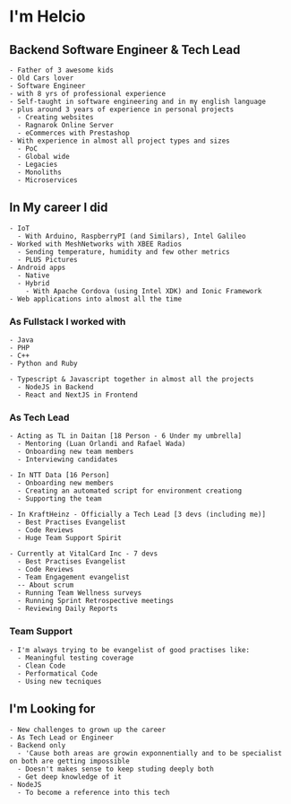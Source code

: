 # I'm Helcio
  ## Backend Software Engineer & Tech Lead
    - Father of 3 awesome kids
    - Old Cars lover
    - Software Engineer
    - with 8 yrs of professional experience
    - Self-taught in software engineering and in my english language
    - plus around 3 years of experience in personal projects
      - Creating websites
      - Ragnarok Online Server
      - eCommerces with Prestashop
    - With experience in almost all project types and sizes
      - PoC
      - Global wide
      - Legacies
      - Monoliths
      - Microservices

  ## In My career I did
    - IoT
      - With Arduino, RaspberryPI (and Similars), Intel Galileo
    - Worked with MeshNetworks with XBEE Radios
      - Sending temperature, humidity and few other metrics
      - PLUS Pictures
    - Android apps
      - Native
      - Hybrid
        - With Apache Cordova (using Intel XDK) and Ionic Framework
    - Web applications into almost all the time

  ### As Fullstack I worked with
    - Java
    - PHP
    - C++
    - Python and Ruby

    - Typescript & Javascript together in almost all the projects
      - NodeJS in Backend
      - React and NextJS in Frontend

  ### As Tech Lead
    - Acting as TL in Daitan [18 Person - 6 Under my umbrella]
      - Mentoring (Luan Orlandi and Rafael Wada)
      - Onboarding new team members
      - Interviewing candidates

    - In NTT Data [16 Person]
      - Onboarding new members
      - Creating an automated script for environment creationg
      - Supporting the team

    - In KraftHeinz - Officially a Tech Lead [3 devs (including me)]
      - Best Practises Evangelist
      - Code Reviews
      - Huge Team Support Spirit

    - Currently at VitalCard Inc - 7 devs
      - Best Practises Evangelist
      - Code Reviews
      - Team Engagement evangelist
      -- About scrum
      - Running Team Wellness surveys
      - Running Sprint Retrospective meetings
      - Reviewing Daily Reports

  ### Team Support
    - I'm always trying to be evangelist of good practises like:
      - Meaningful testing coverage
      - Clean Code
      - Performatical Code
      - Using new tecniques

  ## I'm Looking for
    - New challenges to grown up the career
    - As Tech Lead or Engineer
    - Backend only
      - 'Cause both areas are growin exponnentially and to be specialist on both are getting impossible
      - Doesn't makes sense to keep studing deeply both
      - Get deep knowledge of it
    - NodeJS
      - To become a reference into this tech
